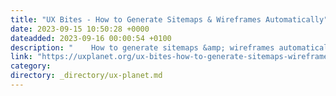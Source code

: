 ```yaml
---
title: "UX Bites - How to Generate Sitemaps & Wireframes Automatically"
date: 2023-09-15 10:50:28 +0000
dateadded: 2023-09-16 00:00:54 +0100
description: "    How to generate sitemaps &amp; wireframes automatically with the power of Relume.  Continue reading on UX Planet »  "
link: "https://uxplanet.org/ux-bites-how-to-generate-sitemaps-wireframes-automatically-decf02c07dc2?source=rss----819cc2aaeee0---4"
category:
directory: _directory/ux-planet.md
---
```


